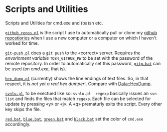 # Scripts and Utilities


Scripts and Utilities for cmd.exe and (ba)sh etc.

[`github_repos.pl`](https://github.com/renenyffenegger/scripts-and-utilities/blob/master/github_repos.pl) is the script
I use to automatically pull or clone my [github repostiories](https://github.com/ReneNyffenegger?tab=repositories) when
I use a new computer or a computer on which I haven't worked for time.

[`git-push.pl`](https://github.com/renenyffenegger/scripts-and-utilities/blob/master/git-push.pl) does a `git push` to the «correct»
server. Requires the *envorinment variable* `TQ84_GITHUB_PW` to be set with the password of the remote repository. In order to
automatically set this password, [`gitp.bat`](https://github.com/renenyffenegger/scripts-and-utilities/blob/master/gitp.bat) can
be used (on *cmd.exe*, that is).

[`hex_dump.pl`](https://github.com/renenyffenegger/scripts-and-utilities/blob/master/hex_dump.pl) (currently) shows the line
endings of text files. So, in that respect, it is *not yet a real hex dumper*!. Compare with [Data::HexDump](https://github.com/ReneNyffenegger/PerlModules/tree/master/Data/HexDump).

[`svnlu.pl`](https://github.com/ReneNyffenegger/scripts-and-utilities/blob/master/svnlu.pl), to be exectued like so: `svnlu.pl  regexp`  basically issues an `svn list` and finds the files that match `regexp`.
Each file can be selected for update by pressing «y» or «j». A «q» prematurly exits the script. Every
other key skips the file.

[`red.bat`](https://github.com/ReneNyffenegger/scripts-and-utilities/blob/master/red.bat), [`blue.bat`](https://github.com/ReneNyffenegger/scripts-and-utilities/blob/master/blue.bat),
[`green.bat`](https://github.com/ReneNyffenegger/scripts-and-utilities/blob/master/green.bat) and
[`black.bat`](https://github.com/ReneNyffenegger/scripts-and-utilities/blob/master/black.bat) set the color of `cmd.exe` accordingly.
